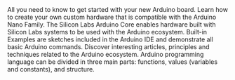 <EssentialsColumn title="First Steps">
    <EssentialElement title="Quickstart Guide" type="getting-started" link="/software/ide-v2/tutorials/ide-v2-board-manager">
    All you need to know to get started with your new Arduino board.
  </EssentialElement>
  <EssentialElement title="Nano Hardware Design Guide" type="tutorial" link="/learn/hardware/nano-pcb-guide">
    Learn how to create your own custom hardware that is compatible with the Arduino Nano Family.
  </EssentialElement>
</EssentialsColumn>
    
<EssentialsColumn title="Suggested Libraries">
  <EssentialElement title="Silicon Labs Arduino Core" type="library" link="https://github.com/SiliconLabs/arduino">
    The Silicon Labs Arduino Core enables hardware built with Silicon Labs systems to be used with the Arduino ecosystem.
  </EssentialElement>
</EssentialsColumn>

<EssentialsColumn title="Arduino Basics">
  <EssentialElement title="Built-in Examples" type="tutorial" link="/built-in-examples/">
    Built-in Examples are sketches included in the Arduino IDE and demonstrate all basic Arduino commands. 
  </EssentialElement>
  <EssentialElement title="Learn" type="resource" link="/learn/">
    Discover interesting articles, principles and techniques related to the Arduino ecosystem.
  </EssentialElement>
  <EssentialElement title="Language References" type="resource" link="https://www.arduino.cc/reference/en/">
  Arduino programming language can be divided in three main parts: functions, values (variables and constants), and structure.
  </EssentialElement>
</EssentialsColumn>